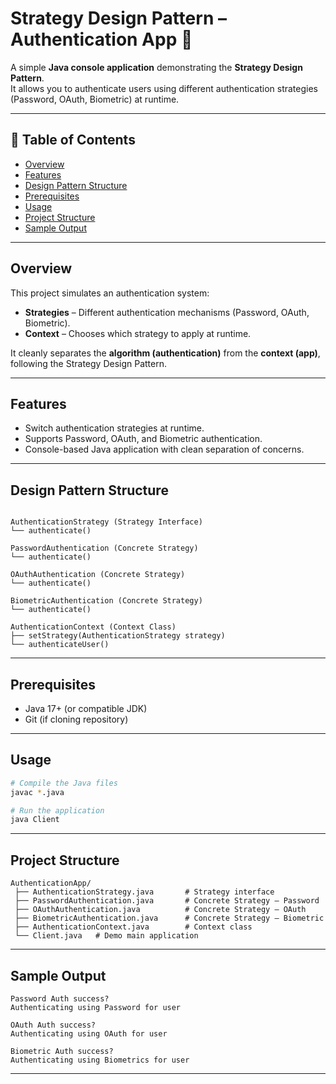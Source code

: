 
# Strategy Design Pattern – Authentication App 🔐

A simple **Java console application** demonstrating the **Strategy Design Pattern**.  
It allows you to authenticate users using different authentication strategies (Password, OAuth, Biometric) at runtime.

---

## 📜 Table of Contents
- [Overview](#overview)
- [Features](#features)
- [Design Pattern Structure](#design-pattern-structure)
- [Prerequisites](#prerequisites)
- [Usage](#usage)
- [Project Structure](#project-structure)
- [Sample Output](#sample-output)

---

## Overview
This project simulates an authentication system:
- **Strategies** – Different authentication mechanisms (Password, OAuth, Biometric).
- **Context** – Chooses which strategy to apply at runtime.

It cleanly separates the **algorithm (authentication)** from the **context (app)**, following the Strategy Design Pattern.

---

## Features
- Switch authentication strategies at runtime.
- Supports Password, OAuth, and Biometric authentication.
- Console-based Java application with clean separation of concerns.

---

## Design Pattern Structure  

```

AuthenticationStrategy (Strategy Interface)
└── authenticate()

PasswordAuthentication (Concrete Strategy)
└── authenticate()

OAuthAuthentication (Concrete Strategy)
└── authenticate()

BiometricAuthentication (Concrete Strategy)
└── authenticate()

AuthenticationContext (Context Class)
├── setStrategy(AuthenticationStrategy strategy)
└── authenticateUser()

````

---

## Prerequisites
- Java 17+ (or compatible JDK)
- Git (if cloning repository)

---



## Usage

```bash
# Compile the Java files
javac *.java

# Run the application
java Client
```

---

## Project Structure

```
AuthenticationApp/
 ├── AuthenticationStrategy.java       # Strategy interface
 ├── PasswordAuthentication.java       # Concrete Strategy – Password
 ├── OAuthAuthentication.java          # Concrete Strategy – OAuth
 ├── BiometricAuthentication.java      # Concrete Strategy – Biometric
 ├── AuthenticationContext.java        # Context class
 └── Client.java   # Demo main application
```

---

## Sample Output

```
Password Auth success?
Authenticating using Password for user

OAuth Auth success?
Authenticating using OAuth for user

Biometric Auth success?
Authenticating using Biometrics for user
```

---


